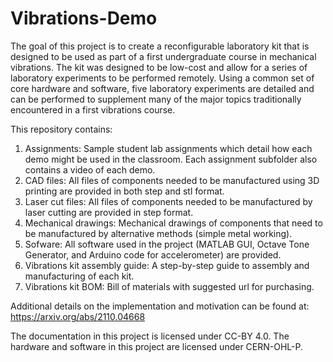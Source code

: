 # Vibrations-Demo
The goal of this project is to create a reconfigurable laboratory kit that is designed to be used as part of a first undergraduate course in mechanical vibrations. The kit was designed to be low-cost and allow for a series of laboratory experiments to be performed remotely. Using a common set of core hardware and software, five laboratory experiments are detailed and can be performed to supplement many of the major topics traditionally encountered in a first vibrations course. 

This repository contains:
1. Assignments: Sample student lab assignments which detail how each demo might be used in the classroom. Each assignment subfolder also contains a video of each demo.
2. CAD files: All files of components needed to be manufactured using 3D printing are provided in both step and stl format. 
3. Laser cut files: All files of components needed to be manufactured by laser cutting are provided in step format.
4. Mechanical drawings: Mechanical drawings of components that need to be manufactured by alternative methods (simple metal working). 
5. Sofware: All software used in the project (MATLAB GUI, Octave Tone Generator, and Arduino code for accelerometer) are provided. 
6. Vibrations kit assembly guide: A step-by-step guide to assembly and manufacturing of each kit.
7. Vibrations kit BOM: Bill of materials with suggested url for purchasing. 

Additional details on the implementation and motivation can be found at: https://arxiv.org/abs/2110.04668

The documentation in this project is licensed under CC-BY 4.0.
The hardware and software in this project are licensed under CERN-OHL-P.
